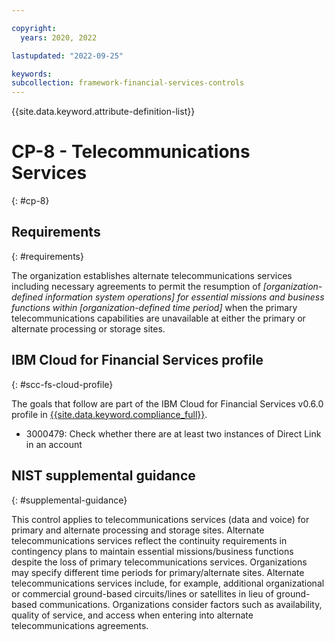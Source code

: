 ```yaml
---

copyright:
  years: 2020, 2022

lastupdated: "2022-09-25"

keywords: 
subcollection: framework-financial-services-controls
---
```


{{site.data.keyword.attribute-definition-list}}

         
# CP-8 - Telecommunications Services
{: #cp-8}

## Requirements
{: #requirements}

The organization establishes alternate telecommunications services including necessary agreements to permit the resumption of _[organization-defined information system operations] for essential missions and business functions within [organization-defined time period]_ when the primary telecommunications capabilities are unavailable at either the primary or alternate processing or storage sites.

## IBM Cloud for Financial Services profile
{: #scc-fs-cloud-profile}

The goals that follow are part of the IBM Cloud for Financial Services v0.6.0 profile in [{{site.data.keyword.compliance_full}}](/docs/security-compliance?topic=security-compliance-getting-started).

- 3000479: Check whether there are at least two instances of Direct Link in an account

## NIST supplemental guidance
{: #supplemental-guidance}

This control applies to telecommunications services (data and voice) for primary and alternate processing and storage sites. Alternate telecommunications services reflect the continuity requirements in contingency plans to maintain essential missions/business functions despite the loss of primary telecommunications services. Organizations may specify different time periods for primary/alternate sites. Alternate telecommunications services include, for example, additional organizational or commercial ground-based circuits/lines or satellites in lieu of ground-based communications. Organizations consider factors such as availability, quality of service, and access when entering into alternate telecommunications agreements.



